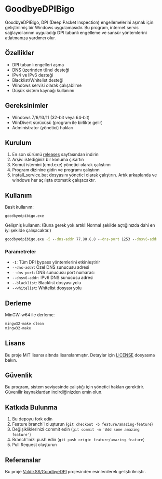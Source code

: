 # GoodbyeDPIBigo

GoodbyeDPIBigo, DPI (Deep Packet Inspection) engellemelerini aşmak için geliştirilmiş bir Windows uygulamasıdır. Bu program, internet servis sağlayıcılarının uyguladığı DPI tabanlı engelleme ve sansür yöntemlerini atlatmanıza yardımcı olur.

## Özellikler

- DPI tabanlı engelleri aşma
- DNS üzerinden tünel desteği
- IPv4 ve IPv6 desteği
- Blacklist/Whitelist desteği
- Windows servisi olarak çalışabilme
- Düşük sistem kaynağı kullanımı

## Gereksinimler

- Windows 7/8/10/11 (32-bit veya 64-bit)
- WinDivert sürücüsü (program ile birlikte gelir)
- Administrator (yönetici) hakları

## Kurulum

1. En son sürümü [releases](https://github.com/EXELANCE-LLC/GoodbyDpiBigo/releases) sayfasından indirin
2. Arşivi istediğiniz bir konuma çıkartın
3. Komut istemini (cmd.exe) yönetici olarak çalıştırın
4. Program dizinine gidin ve programı çalıştırın
5. install_service.bat dosyasını yönetici olarak çalıştırın. Artık arkaplanda ve windows her açılışta otomatik çalışacaktır.

## Kullanım

Basit kullanım:
```cmd
goodbyedpibigo.exe
```

Gelişmiş kullanım: (Buna gerek yok artık! Normal şekilde açtığınızda dahi en iyi şekilde çalışacaktır.)
```cmd
goodbyedpibigo.exe -5 --dns-addr 77.88.8.8 --dns-port 1253 --dnsv6-addr 2a02:6b8::feed:0ff::1253
```

### Parametreler

- `-1`: Tüm DPI bypass yöntemlerini etkinleştirir
- `--dns-addr`: Özel DNS sunucusu adresi
- `--dns-port`: DNS sunucusu port numarası
- `--dnsv6-addr`: IPv6 DNS sunucusu adresi
- `--blacklist`: Blacklist dosyası yolu
- `--whitelist`: Whitelist dosyası yolu

## Derleme

MinGW-w64 ile derleme:

```bash
mingw32-make clean
mingw32-make
```

## Lisans

Bu proje MIT lisansı altında lisanslanmıştır. Detaylar için [LICENSE](LICENSE) dosyasına bakın.

## Güvenlik

Bu program, sistem seviyesinde çalıştığı için yönetici hakları gerektirir. Güvenilir kaynaklardan indirdiğinizden emin olun.

## Katkıda Bulunma

1. Bu depoyu fork edin
2. Feature branch'i oluşturun (`git checkout -b feature/amazing-feature`)
3. Değişikliklerinizi commit edin (`git commit -m 'Add some amazing feature'`)
4. Branch'inizi push edin (`git push origin feature/amazing-feature`)
5. Pull Request oluşturun

## Referanslar

Bu proje [ValdikSS/GoodbyeDPI](https://github.com/ValdikSS/GoodbyeDPI) projesinden esinlenilerek geliştirilmiştir.
